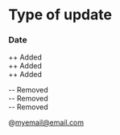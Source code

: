 # Type of update
### Date

++ Added  
++ Added  
++ Added  

-- Removed  
-- Removed  
-- Removed  

@myemail@email.com
